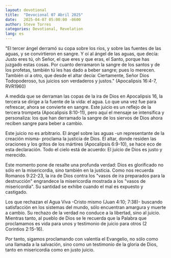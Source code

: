 ```yaml
---
layout: devotional
title:  "Devocional 07 Abril 2025"
date:   2025-04-07 05:00:00 -0600
author: Steve Torres
categories: Devotional, Revelation
lang: es
---
```


<div class="scripture">
  "El tercer ángel derramó su copa sobre los ríos, y sobre las fuentes de las aguas, y se convirtieron en sangre. Y oí al ángel de las aguas, que decía: Justo eres tú, oh Señor, el que eres y que eras, el Santo, porque has juzgado estas cosas. Por cuanto derramaron la sangre de los santos y de los profetas, también tú les has dado a beber sangre; pues lo merecen. También oí a otro, que desde el altar decía: Ciertamente, Señor Dios Todopoderoso, tus juicios son verdaderos y justos." (Apocalipsis 16:4-7, RVR1960)
</div>

A medida que se derraman las copas de la ira de Dios en Apocalipsis 16, la tercera se dirige a la fuente de la vida: el agua. Lo que una vez fue para refrescar, ahora se convierte en sangre. Este juicio es un reflejo de la tercera trompeta (Apocalipsis 8:10-11), pero aquí el mensaje se intensifica y personaliza: los que han derramado la sangre de los siervos de Dios ahora reciben sangre para beber a cambio.

Este juicio no es arbitrario. El ángel sobre las aguas -un representante de la creación misma- proclama la justicia de Dios. El altar, donde residen las oraciones y los gritos de los mártires (Apocalipsis 6:9-10), se hace eco de esta declaración. Todo el cielo está de acuerdo: El juicio de Dios es justo y merecido.

Este momento pone de resalte una profunda verdad: Dios es glorificado no sólo en la misericordia, sino también en la justicia. Como nos recuerda Romanos 9:22-23, la ira de Dios contra los "vasos de ira preparados para la destrucción" engrandece la misericordia mostrada a los "vasos de misericordia". Su santidad se exhibe cuando el mal es expuesto y castigado.

Los que rechazan el Agua Viva -Cristo mismo (Juan 4:10; 7:38)- buscando satisfacción en los sistemas del mundo, sólo encuentran amargura y muerte a cambio. Su rechazo de la verdad no conduce a la libertad, sino al juicio. Mientras tanto, al pueblo de Dios se le recuerda que la Palabra que proclamamos es vida para unos y testimonio de juicio para otros (2 Corintios 2:15-16).

Por tanto, sigamos proclamando con valentía el Evangelio, no sólo como una llamada a la salvación, sino como un testimonio de la gloria de Dios, tanto en misericordia como en justo juicio.